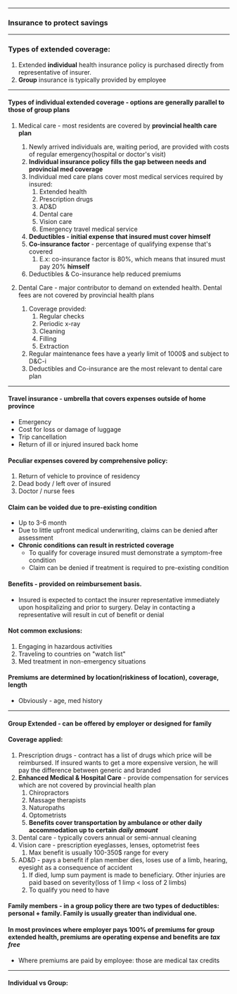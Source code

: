 ***
### Insurance to protect savings 

***
### Types of extended coverage:
1. Extended **individual** health insurance policy is purchased directly from representative of insurer. 
2. **Group** insurance is typically provided by employee

***
#### Types of individual extended coverage - options are generally parallel to those of group plans 
1. Medical care - most residents are covered by **provincial health care plan**
	1. Newly arrived individuals are, waiting period, are provided with costs of regular emergency(hospital or doctor's visit)
	2. **Individual insurance policy fills the gap between needs and provincial med coverage**
	3. Individual med care plans cover most medical services required by insured:
		1. Extended health 
		2. Prescription drugs
		3. AD&D 
		4. Dental care
		5. Vision care 
		6. Emergency travel medical service 
	4. **Deductibles - initial expense that insured must cover himself**
	5. **Co-insurance factor** - percentage of qualifying expense that's covered 
		1. E.x: co-insurance factor is 80%, which means that insured must pay 20% **himself**
	6. Deductibles & Co-insurance help reduced premiums 

2. Dental Care - major contributor to demand on extended health. Dental fees are not covered by provincial health plans 
	1. Coverage provided:
		1. Regular checks
		2. Periodic x-ray
		3. Cleaning 
		4. Filling
		5. Extraction
	2. Regular maintenance fees have a yearly limit of 1000$ and subject to D&C-i 
	3. Deductibles and Co-insurance are the most relevant to dental care plan

***
#### Travel insurance - umbrella that covers expenses outside of home province 
- Emergency 
- Cost for loss or damage of luggage 
- Trip cancellation 
- Return of ill or injured insured back home 

#### Peculiar expenses covered by comprehensive policy:
1. Return of vehicle to province of residency 
2. Dead body / left over of insured 
3. Doctor / nurse fees 

#### Claim can be voided due to pre-existing condition 
- Up to 3-6 month
- Due to little upfront medical underwriting, claims can be denied after assessment 
- **Chronic conditions can result in restricted coverage**
	- To qualify for coverage insured must demonstrate a symptom-free condition 
	- Claim can be denied if treatment is required to pre-existing condition 

#### Benefits - provided on reimbursement basis.
- Insured is expected to contact the insurer representative immediately upon hospitalizing and prior to surgery. Delay in contacting a representative will result in cut of benefit or denial 

#### Not common exclusions:
1. Engaging in hazardous activities 
2. Traveling to countries on "watch list"
3. Med treatment in non-emergency situations  

#### Premiums are determined by location(riskiness of location), coverage, length
- Obviously - age, med history 

***
#### Group Extended - can be offered by employer or designed for family 

#### Coverage applied:
1. Prescription drugs - contract has a list of drugs which price will be reimbursed. If insured wants to get a more expensive version, he will pay the difference between generic and branded
2. **Enhanced Medical & Hospital Care** - provide compensation for services which are not covered by provincial health plan 
	1. Chiropractors 
	2. Massage therapists 
	3. Naturopaths 
	4. Optometrists 
	5. **Benefits cover transportation by ambulance or other daily accommodation up to certain *daily amount***
3. Dental care - typically covers annual or semi-annual cleaning 
4. Vision care - prescription eyeglasses, lenses, optometrist fees 
	1. Max benefit is usually 100-350$ range for every 
5. AD&D - pays a benefit if plan member dies, loses use of a limb, hearing, eyesight as a consequence of accident 
	1. If died, lump sum payment is made to beneficiary. Other injuries are paid based on severity(loss of 1 limp < loss of 2 limbs)
	2. To qualify you need to have 

#### Family members - in a group policy there are two types of deductibles: personal + family. Family is usually greater than individual one. 


#### In most provinces where employer pays 100% of premiums for group extended health, premiums are operating expense and benefits are *tax free*
- Where premiums are paid by employee: those are medical tax credits 

***
#### Individual vs Group:
